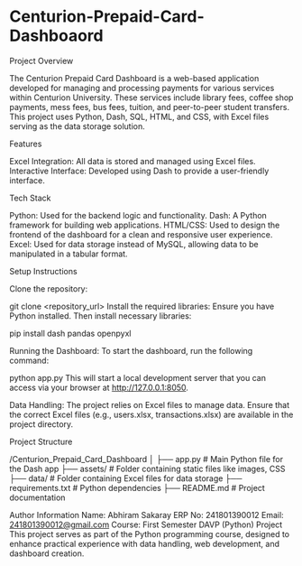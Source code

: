 # Centurion-Prepaid-Card-Dashboaord

Project Overview

The Centurion Prepaid Card Dashboard is a web-based application developed for managing and processing payments for various services within Centurion University. These services include library fees, coffee shop payments, mess fees, bus fees, tuition, and peer-to-peer student transfers. This project uses Python, Dash, SQL, HTML, and CSS, with Excel files serving as the data storage solution.

Features

Excel Integration: All data is stored and managed using Excel files.
Interactive Interface: Developed using Dash to provide a user-friendly interface.

Tech Stack

Python: Used for the backend logic and functionality.
Dash: A Python framework for building web applications.
HTML/CSS: Used to design the frontend of the dashboard for a clean and responsive user experience.
Excel: Used for data storage instead of MySQL, allowing data to be manipulated in a tabular format.

Setup Instructions

Clone the repository:

git clone <repository_url>
Install the required libraries: Ensure you have Python installed. Then install necessary libraries:

pip install dash pandas openpyxl

Running the Dashboard: To start the dashboard, run the following command:

python app.py
This will start a local development server that you can access via your browser at http://127.0.0.1:8050.

Data Handling: The project relies on Excel files to manage data. Ensure that the correct Excel files (e.g., users.xlsx, transactions.xlsx) are available in the project directory.

Project Structure

/Centurion_Prepaid_Card_Dashboard
│
├── app.py               # Main Python file for the Dash app
├── assets/              # Folder containing static files like images, CSS
├── data/                # Folder containing Excel files for data storage
├── requirements.txt     # Python dependencies
├── README.md            # Project documentation

Author Information
Name: Abhiram Sakaray
ERP No: 241801390012
Email: 241801390012@gmail.com
Course: First Semester DAVP (Python) Project
This project serves as part of the Python programming course, designed to enhance practical experience with data handling, web development, and dashboard creation.

